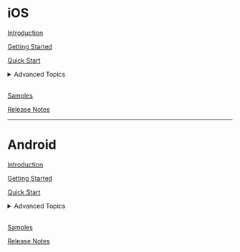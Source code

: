 # iOS

[Introduction](IntroductioniOS)

[Getting Started](GettingStartedIOS)

[Quick Start](QuickStartIOS)

<details>
<summary>Advanced Topics</summary>
	<ul>
	<details>
	<summary>Events and States</summary>
		<ul>
			<li>
				<a href="https://github.com/bold360ai/GlobalDocs/wiki/ChatLifecycleIOS">
				Chat Lifecycle</a>
			</li>
			<li>
				<a href="https://github.com/bold360ai/GlobalDocs/wiki/ChatEventsiOS">
				Chat Events</a>
			</li>
		<ul>
	</details>
	<details>
	<summary>Live Chat</summary>
		<ul>
			<li>
				<a href="https://github.com/bold360ai/GlobalDocs/wiki/PresentFormsIOS">
				Present Forms</a>
			</li>
			<li>
				<a href="https://github.com/bold360ai/GlobalDocs/wiki/LiveChatQueuePositioniOS">
				Chat Queue Position</a>
			</li>
                         <li>
				<a href="https://github.com/bold360ai/GlobalDocs/wiki/MultiLanguageiOS">
				Multiple Language</a>
			</li>
                        <li>
				<a href="https://github.com/bold360ai/GlobalDocs/wiki/HandoveriOS">
				Handover Support</a>
			</li>
                        <li>
				<a href="https://github.com/bold360ai/GlobalDocs/wiki/AccountProvider">
				Account Provider</a>
			</li>
		<ul>
	</details>
	<details>
	<summary>Bot Chat</summary>
		<ul>
			<li>
			<a href="https://github.com/bold360ai/GlobalDocs/wiki/On-load-messages-injection-iOS">
			On load messages</a>
			</li>
			<li>
			<a href="https://github.com/bold360ai/GlobalDocs/wiki/UseContextiOS">
			Use Context</a>
			</li>
			<li>
			<a href="https://github.com/bold360ai/GlobalDocs/wiki/PersonalInformationiOS">
			Personal Information</a>
			</li>
                        <li>
	                <a href="https://github.com/bold360ai/GlobalDocs/wiki/Autocompletion-Support-iOS">
	                Autocompletion Support</a>
	                </li>
		<ul>
	</details>
	<li>
	<a href="https://github.com/bold360ai/GlobalDocs/wiki/ChatViewConfigurationIOS">
	Chat View Customizations</a>
	</li>
	<li>
	<a href="https://github.com/bold360ai/GlobalDocs/wiki/Placeholder-Configuration">
	SearchView-Placeholder Configurations</a>
	</li>
	<li>
	<a href="https://github.com/bold360ai/GlobalDocs/wiki/ErrorHandlingiOS">
	Error Handling</a>
	</li>
	<li>
	<a href="https://github.com/bold360ai/GlobalDocs/wiki/FileUploadiOS">
	File Upload</a>
	</li>
	<li>
	<a href="https://github.com/bold360ai/GlobalDocs/wiki/HistorySupportiOS">
	History Support</a>
	</li>
        <li>
	<a href="https://github.com/bold360ai/GlobalDocs/wiki/Continuity-Support-iOS">
	Continuity Support</a>
	</li>
	<br>
	<ul>
	</details>
<br>

[Samples](https://github.com/bold360ai/bold360ai-mobile-samples)

[Release Notes](ReleaseNotesIOS)

---

# Android

[Introduction](IntroductionAndroid)

[Getting Started](GettingStartedAndroid)

[Quick Start](QuickStartAndroid)

<details>
<summary>Advanced Topics</summary>
<ul>
<details>
<summary>Events, states and notifications</summary>
<ul>
<li>
<a href="https://github.com/bold360ai/GlobalDocs/wiki/ChatLifecycleEventsAndroid">
Chat lifecycle events</a>
</li>
<li>
<a href="https://github.com/bold360ai/GlobalDocs/wiki/Listeners-and-subscriptions-android">
Events and notifications</a>
</li>
<li>
<a href="https://github.com/bold360ai/GlobalDocs/wiki/UserTrackingAndroid">
User Tracking</a>
</li>
</br>
</details>
<details>
<summary>Live Chat</summary>
<ul>
<li>
<a href="https://github.com/bold360ai/GlobalDocs/wiki/LiveBoldChatAdvanceAndroid">
Live chat with BoldAccount</a>
</li>
<li>
<a href="https://github.com/bold360ai/GlobalDocs/wiki/PresentFormsAndroid">
Present Forms</a>
</li>
<li>
<a href="https://github.com/bold360ai/GlobalDocs/wiki/Live-Components-android">
Live Chat components</a>
</li>
<li>
<a href="https://github.com/bold360ai/GlobalDocs/wiki/HandoverAndroid">
Handover support</a>
</li>
</br>
</details>
<details>
<summary>Bot Chat</summary>
<ul>
<li>
<a href="https://github.com/bold360ai/GlobalDocs/wiki/On-load-messages-injection-Android">
On load messages</a>
</li>
<li>
<a href="https://github.com/bold360ai/GlobalDocs/wiki/Personal_Information">
Personal Information</a>
</li>
<li>
<a href="https://github.com/bold360ai/GlobalDocs/wiki/Incoming-component-Android">
The Bot incoming component</a>
</li>
</details>
<li>
<a href="https://github.com/bold360ai/GlobalDocs/wiki/ChatRestoringAndroid">
Chat restoring</a>
</li>
<li>
<a href="https://github.com/bold360ai/GlobalDocs/wiki/android_chat_availability">
Chat availability</a>
</li>
<li>
<a href="https://github.com/bold360ai/GlobalDocs/wiki/ChatSettingsAndroid">
Chat Settings</a>
</li>
<li>
<a href="https://github.com/bold360ai/GlobalDocs/wiki/ChatCustomizationsAndroid">
Chat UI Customizations</a>
</li>
<li>
<a href="https://github.com/bold360ai/GlobalDocs/wiki/Conversation-Autocomplete-android">
Autocompletion Support</a>
</li>
<li>
<a href="https://github.com/bold360ai/GlobalDocs/wiki/HistorySupportAndroid">
Using History support</a>
</li>
<li>
<a href="https://github.com/bold360ai/GlobalDocs/wiki/FileUploadAndroid">
File Upload</a>
</li>
<ul>
</details>
<br>

[Samples](https://github.com/bold360ai/bold360-mobile-samples-android)

[Release Notes](ReleaseNotesAndroid)
